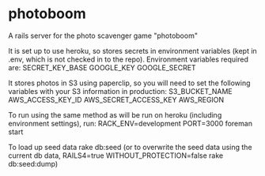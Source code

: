 photoboom
=========

A rails server for the photo scavenger game "photoboom"

It is set up to use heroku, so stores secrets in environment variables (kept in .env, which is not checked in to the repo).  Environment variables required are:
SECRET_KEY_BASE
GOOGLE_KEY
GOOGLE_SECRET

It stores photos in S3 using paperclip, so you will need to set the following variables with your S3 information in production:
S3_BUCKET_NAME
AWS_ACCESS_KEY_ID
AWS_SECRET_ACCESS_KEY
AWS_REGION

To run using the same method as will be run on heroku (including environment settings), run:
RACK_ENV=development PORT=3000 foreman start

To load up seed data
rake db:seed
(or to overwrite the seed data using the current db data, RAILS4=true WITHOUT_PROTECTION=false rake db:seed:dump)

